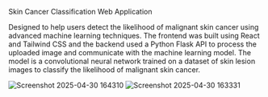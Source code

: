 
Skin Cancer Classification Web Application

Designed to help users detect the likelihood of malignant skin cancer using advanced machine learning techniques. The frontend was built using React and Tailwind CSS and the backend used a Python Flask API to process the uploaded image and communicate with the machine learning model. The model is a 
convolutional neural network trained on a dataset of skin lesion images to classify the likelihood of malignant skin cancer.

![Screenshot 2025-04-30 164310](https://github.com/user-attachments/assets/29f18a25-a788-41c7-8583-9023ee1bc31f)
![Screenshot 2025-04-30 163331](https://github.com/user-attachments/assets/ed056742-b306-46bc-8bd3-6d4b6778f3a8)
